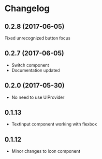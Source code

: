 # Changelog

## 0.2.8 (2017-06-05)

Fixed unrecognized button focus

## 0.2.7 (2017-06-05)

- Switch component
- Documentation updated

## 0.2.0 (2017-05-30)

- No need to use UIProvider


## 0.1.13

- TextInput component working with flexbox


## 0.1.12

- Minor changes to Icon component